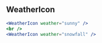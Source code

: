 ## WeatherIcon

```jsx
<WeatherIcon weather="sunny" />
<br />
<WeatherIcon weather="snowfall" />
```
